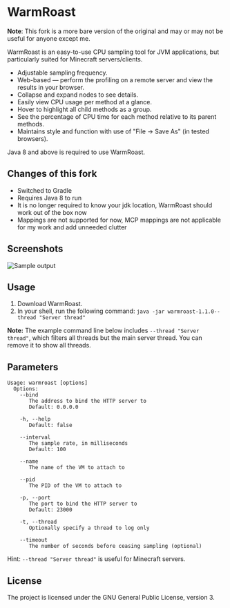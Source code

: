 # WarmRoast
**Note**: This fork is a more bare version of the original and may or may not be useful for anyone
except me.


WarmRoast is an easy-to-use CPU sampling tool for JVM applications, but particularly suited for Minecraft servers/clients.

* Adjustable sampling frequency.
* Web-based — perform the profiling on a remote server and view the results in your browser.
 * Collapse and expand nodes to see details.
 * Easily view CPU usage per method at a glance.
 * Hover to highlight all child methods as a group.
 * See the percentage of CPU time for each method relative to its parent methods.
 * Maintains style and function with use of "File -> Save As" (in tested browsers).

Java 8 and above is required to use WarmRoast.

## Changes of this fork
- Switched to Gradle
- Requires Java 8 to run
- It is no longer required to know your jdk location, WarmRoast should work out of the box now
- Mappings are not supported for now, MCP mappings are not applicable for my work and add unneeded clutter


## Screenshots

![Sample output](http://i.imgur.com/Iy7kJ7f.png)

## Usage

1. Download WarmRoast.
2. In your shell, run the following command:
```java -jar warmroast-1.1.0--thread "Server thread"```

**Note:** The example command line below includes `--thread "Server thread"`, which filters all threads but the main server thread. You can remove it to show all threads.

## Parameters

    Usage: warmroast [options]
      Options:
        --bind
           The address to bind the HTTP server to
           Default: 0.0.0.0
           
        -h, --help
           Default: false
           
        --interval
           The sample rate, in milliseconds
           Default: 100
           
        --name
           The name of the VM to attach to
           
        --pid
           The PID of the VM to attach to
           
        -p, --port
           The port to bind the HTTP server to
           Default: 23000
           
        -t, --thread
           Optionally specify a thread to log only
           
        --timeout
           The number of seconds before ceasing sampling (optional)

Hint: `--thread "Server thread"` is useful for Minecraft servers.

## License

The project is licensed under the GNU General Public License, version 3.
